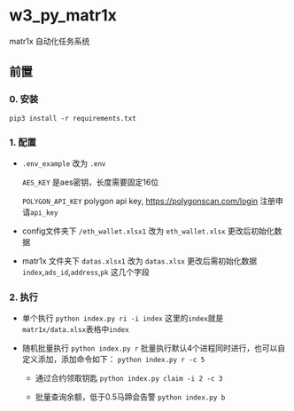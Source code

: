 # w3_py_matr1x

matr1x 自动化任务系统

## 前置

### 0. 安装

`pip3 install -r requirements.txt`

### 1. 配置

* `.env_example` 改为 `.env`

    `AES_KEY` 是aes密钥，长度需要固定16位

    `POLYGON_API_KEY` polygon api key, https://polygonscan.com/login 注册申请`api_key`

* config文件夹下 `/eth_wallet.xlsx1` 改为 `eth_wallet.xlsx`
    更改后初始化数据

* matr1x 文件夹下 `datas.xlsx1` 改为 `datas.xlsx`
    更改后需初始化数据 `index`,`ads_id`,`address`,`pk` 这几个字段

### 2. 执行

* 单个执行
`python index.py ri -i index`
这里的`index`就是 `matr1x/data.xlsx`表格中`index`

* 随机批量执行
`python index.py r`
批量执行默认4个进程同时进行，也可以自定义添加，添加命令如下：
`python index.py r -c 5`

    * 通过合约领取钥匙
    `python index.py claim -i 2 -c 3`

    * 批量查询余额，低于0.5马蹄会告警
    `python index.py b`
